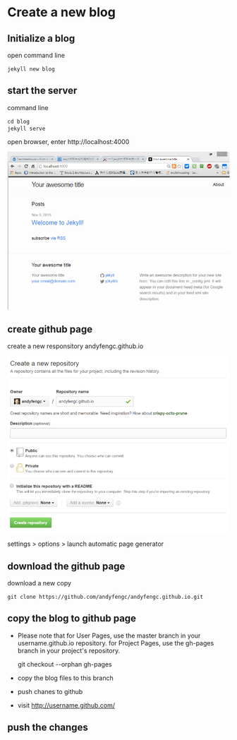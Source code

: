 # Create a new blog #

## Initialize a blog ##
open command line
    
	jekyll new blog

## start the server ##
command line

	cd blog
    jekyll serve

open browser, enter http://localhost:4000

![](/images/20151103-start-server.png)

## create github page ##
create a new responsitory andyfengc.github.io

![](/images/20151103-create-github-page.png)

settings > options > launch automatic page generator

## download the github page ##
download a new copy

	git clone https://github.com/andyfengc/andyfengc.github.io.git

## copy the blog to github page ##

- Please note that for User Pages, use the master branch in your username.github.io repository. for Project Pages, use the gh-pages branch in your project's repository. 

    git checkout --orphan gh-pages

- copy the blog files to this branch
- push chanes to github
- visit http://username.github.com/

## push the changes ##